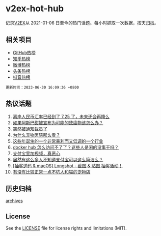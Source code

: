 # v2ex-hot-hub

 记录[V2EX](https://www.v2ex.com/)从 2021-01-06 日至今的热门话题。每小时抓取一次数据，按天[归档](archives)。
 
 ## 相关项目

- [GitHub热榜](https://github.com/lonnyzhang423/github-hot-hub)
- [知乎热榜](https://github.com/lonnyzhang423/zhihu-hot-hub)
- [微博热榜](https://github.com/lonnyzhang423/weibo-hot-hub)
- [头条热榜](https://github.com/lonnyzhang423/toutiao-hot-hub)
- [抖音热榜](https://github.com/lonnyzhang423/douyin-hot-hub)


 `更新时间：2023-06-30 16:09:36 +0800`

## 热议话题

1. [离岸人民币汇率已经到了 7.25 了，未来还会再降么](https://www.v2ex.com/t/952927)
1. [如果阿斯巴甜被宣布为可能的致癌物该怎么办？](https://www.v2ex.com/t/952818)
1. [突然被通知裁员了](https://www.v2ex.com/t/952885)
1. [为什么宠物医院那么贵？](https://www.v2ex.com/t/952915)
1. [这些年诞生的一个非常暴利而又低调的一个行业](https://www.v2ex.com/t/952753)
1. [docker hub 怎么访问不了了？这些人是闲的没事干吗？](https://www.v2ex.com/t/952876)
1. [支付宝里加视频，真恶心](https://www.v2ex.com/t/952879)
1. [居然有这么多人不知道支付宝可以这么简洁么？](https://www.v2ex.com/t/952919)
1. [[抽奖送码 & macOS] Longshot - 截图 & 贴图 抽奖活动！](https://www.v2ex.com/t/952845)
1. [有没有比较正常一点不坑人和猫的宠物店](https://www.v2ex.com/t/952871)

## 历史归档

[archives](archives)

## License

See the [LICENSE](LICENSE) file for license rights and limitations (MIT).
